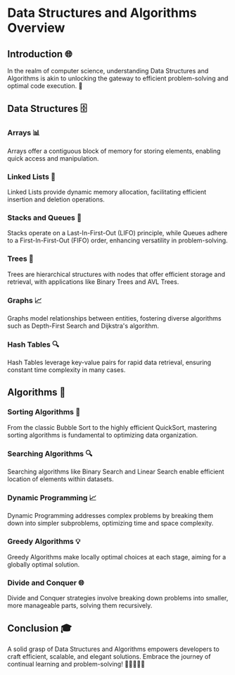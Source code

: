 # Data Structures and Algorithms Overview

## Introduction 🌐

In the realm of computer science, understanding Data Structures and Algorithms is akin to unlocking the gateway to efficient problem-solving and optimal code execution. 🚀

## Data Structures 🗄️

### Arrays 📊
Arrays offer a contiguous block of memory for storing elements, enabling quick access and manipulation.

### Linked Lists 🔗
Linked Lists provide dynamic memory allocation, facilitating efficient insertion and deletion operations.

### Stacks and Queues 🔄
Stacks operate on a Last-In-First-Out (LIFO) principle, while Queues adhere to a First-In-First-Out (FIFO) order, enhancing versatility in problem-solving.

### Trees 🌲
Trees are hierarchical structures with nodes that offer efficient storage and retrieval, with applications like Binary Trees and AVL Trees.

### Graphs 📈
Graphs model relationships between entities, fostering diverse algorithms such as Depth-First Search and Dijkstra's algorithm.

### Hash Tables 🔍
Hash Tables leverage key-value pairs for rapid data retrieval, ensuring constant time complexity in many cases.

## Algorithms 🧠

### Sorting Algorithms 🔄
From the classic Bubble Sort to the highly efficient QuickSort, mastering sorting algorithms is fundamental to optimizing data organization.

### Searching Algorithms 🔍
Searching algorithms like Binary Search and Linear Search enable efficient location of elements within datasets.

### Dynamic Programming 📈
Dynamic Programming addresses complex problems by breaking them down into simpler subproblems, optimizing time and space complexity.

### Greedy Algorithms 💡
Greedy Algorithms make locally optimal choices at each stage, aiming for a globally optimal solution.

### Divide and Conquer 🌐
Divide and Conquer strategies involve breaking down problems into smaller, more manageable parts, solving them recursively.

## Conclusion 🎓

A solid grasp of Data Structures and Algorithms empowers developers to craft efficient, scalable, and elegant solutions. Embrace the journey of continual learning and problem-solving! 🚀👩‍💻👨‍💻

